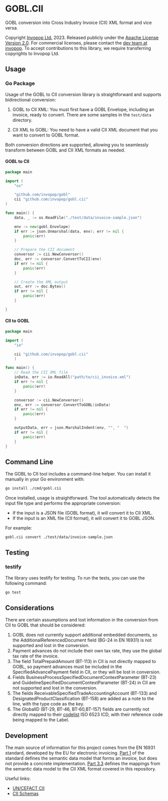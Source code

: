 # GOBL.CII

GOBL conversion into Cross Industry Invoice (CII) XML format and vice versa.

Copyright [Invopop Ltd.](https://invopop.com) 2023. Released publicly under the [Apache License Version 2.0](LICENSE). For commercial licenses, please contact the [dev team at invopop](mailto:dev@invopop.com). To accept contributions to this library, we require transferring copyrights to Invopop Ltd.

## Usage

### Go Package

Usage of the GOBL to CII conversion library is straightforward and supports bidirectional conversion:

1. GOBL to CII XML:
   You must first have a GOBL Envelope, including an invoice, ready to convert. There are some samples in the `test/data` directory.

2. CII XML to GOBL:
   You need to have a valid CII XML document that you want to convert to GOBL format.

Both conversion directions are supported, allowing you to seamlessly transform between GOBL and CII XML formats as needed.

#### GOBL to CII

```go
package main

import (
    "os"

    "github.com/invopop/gobl"
    cii "github.com/invopop/gobl.cii"
)

func main() {
    data, _ := os.ReadFile("./test/data/invoice-sample.json")

    env := new(gobl.Envelope)
    if err := json.Unmarshal(data, env); err != nil {
        panic(err)
    }

    // Prepare the CII document
    conversor := cii.NewConversor()
    doc, err := conversor.ConvertToCII(env)
    if err != nil {
        panic(err)
    }

    // Create the XML output
    out, err := doc.Bytes()
    if err != nil {
        panic(err)
    }

}
```

#### CII to GOBL

```go
package main

import (
    "io"

    cii "github.com/invopop/gobl.cii"
    )

func main() {
    // Read the CII XML file
	inData, err := io.ReadAll("path/to/cii_invoice.xml")
	if err != nil {
		panic(err)
	}

    conversor := cii.NewConversor()
    env, err := conversor.ConvertToGOBL(inData)
    if err != nil {
        panic(err)
    }

    outputData, err = json.MarshalIndent(env, "", "  ")
    if err != nil {
        panic(err)
    }
}
```

## Command Line

The GOBL to CII tool includes a command-line helper. You can install it manually in your Go environment with:

```bash
go install ./cmd/gobl.cii
```

Once installed, usage is straightforward. The tool automatically detects the input file type and performs the appropriate conversion:

- If the input is a JSON file (GOBL format), it will convert it to CII XML.
- If the input is an XML file (CII format), it will convert it to GOBL JSON.

For example:

```bash
gobl.cii convert ./test/data/invoice-sample.json
```

## Testing
### testify
The library uses testify for testing. To run the tests, you can use the following command:

```bash
go test
```

## Considerations

There are certain assumptions and lost information in the conversion from CII to GOBL that should be considered:

1. GOBL does not currently support additional embedded documents, so the AdditionalReferencedDocument field (BG-24 in EN 16931) is not supported and lost in the conversion.
2. Payment advances do not include their own tax rate, they use the global tax rate of the invoice.
3. The field TotalPrepaidAmount (BT-113) in CII is not directly mapped to GOBL, so payment advances must be included in the SpecifiedAdvancePayment field in CII, or they will be lost in conversion.
4. Fields BusinessProcessSpecifiedDocumentContextParameter (BT-23) and GuidelineSpecifiedDocumentContextParameter (BT-24) in CII are not supported and lost in the conversion.
5. The fields ReceivableSpecifiedTradeAccountingAccount (BT-133) and DesignatedProductClassification (BT-158) are added as a note to the line, with the type code as the key.
6. The GlobalID (BT-29, BT-46, BT-60,BT-157) fields are currently not directly mapped to their [codelist](https://docs.peppol.eu/poacc/billing/3.0/codelist/ICD/) ISO 6523 ICD, with their reference code being mapped to the Label.

## Development

The main source of information for this project comes from the EN 16931 standard, developed by the EU for electronic invoicing. [Part 1](https://standards.iteh.ai/catalog/standards/cen/4f31d4a9-53eb-4f1a-835e-6f0583cad2bb/en-16931-1-2017) of the standard defines the semantic data model that forms an invoice, but does not provide a concrete implementation. [Part 3.3](https://standards.iteh.ai/catalog/standards/cen/5540f673-0224-44a3-8490-feaf51aa3200/cen-ts-16931-3-3-2020) defines the mappings from the semantic data model to the CII XML format covered in this repository. 

Useful links:


- [UN/CEFACT CII](https://unece.org/trade/documents/2023/10/executive-guide-einvoicing-cross-industry-invoice)
- [CII Schemas](https://unece.org/trade/uncefact/xml-schemas-2018-2012)
